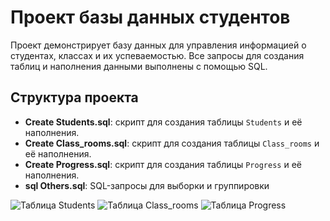 # Проект базы данных студентов

Проект демонстрирует базу данных для управления информацией о студентах, классах и их успеваемостью. Все запросы для создания таблиц и наполнения данными выполнены с помощью SQL.

## Структура проекта

- **Create Students.sql**: скрипт для создания таблицы `Students` и её наполнения.
- **Create Class_rooms.sql**: скрипт для создания таблицы `Class_rooms` и её наполнения.
- **Create Progress.sql**: скрипт для создания таблицы `Progress` и её наполнения.
- **sql Others.sql**: SQL-запросы для выборки и группировки

![Таблица Students](https://github.com/user-attachments/assets/72145b64-ace0-470e-9c49-ede2479c111a)
![Таблица Class_rooms](https://github.com/user-attachments/assets/15f41159-1ade-4f10-a97d-c79fd865c255)
![Таблица Progress](https://github.com/user-attachments/assets/3ee2443e-5655-4a58-81f2-b3748c638461)






